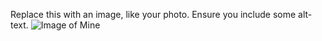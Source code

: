 Replace this with an image, like your photo. Ensure you include some alt-text.
![Image of Mine](https://octodex.github.com/images/new.jpg)
